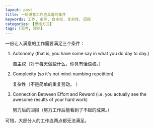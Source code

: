 ```yaml
---
layout: post
title: 一份满意工作应具备的条件
keywords: 工作, 条件, 自主权, 复杂性, 回报 
categories: [思维方式]
tags: [思考, 理论]
---
```

一份让人满意的工作需要满足三个条件：

1.	Autonomy (that is, you have some say in what you do day to day.)

	自主权（对于每天做些什么，你具有话语权。）

2.	Complexity (so it's not mind-numbing repetition)

	复杂性（不是简单的重复劳动。 ）

3.	Connection Between Effort and Reward (i.e. you actually see the awesome results of your hard work)

	努力后的回报（努力工作后能看到了不起的成果。）

可惜，大部分人的工作连两点都无法满足。